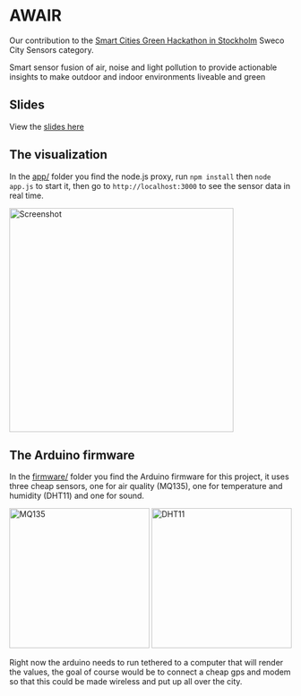 # AWAIR

Our contribution to the [Smart Cities Green Hackathon in Stockholm](http://smartcities.greenhackathon.com/) Sweco City Sensors category.

Smart sensor fusion of  air, noise and light pollution to provide actionable insights to make outdoor and indoor environments liveable and green



## Slides

View the [slides here](http://possan.github.io/smartcitiesgreenhackathon/slides/)



## The visualization

In the [app/](app/) folder you find the node.js proxy, run `npm install` then `node app.js` to start it, then go to `http://localhost:3000` to see the sensor data in real time.

<img src="https://raw.githubusercontent.com/possan/smartcitiesgreenhackathon/master/doc/screenshot.png" width="400" alt="Screenshot" />



## The Arduino firmware

In the [firmware/](firmware/) folder you find the Arduino firmware for this project, it uses three cheap sensors, one for air quality (MQ135), one for temperature and humidity (DHT11) and one for sound.

<img src="https://raw.githubusercontent.com/possan/smartcitiesgreenhackathon/master/doc/mq135.jpg" width="250" alt="MQ135" /> <img src="https://raw.githubusercontent.com/possan/smartcitiesgreenhackathon/master/doc/dht11.jpg" width="250" alt="DHT11" />

Right now the arduino needs to run tethered to a computer that will render the values, the goal of course would be to connect a cheap gps and modem so that this could be made wireless and put up all over the city.
